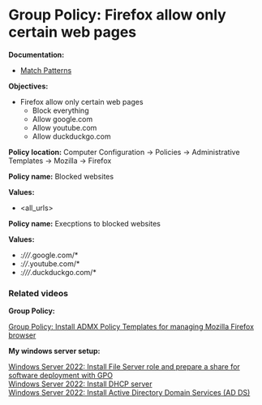 # Group Policy: Firefox allow only certain web pages

<b>Documentation:</b>

* [Match Patterns](https://developer.mozilla.org/en-US/docs/Mozilla/Add-ons/WebExtensions/Match_patterns)

<b>Objectives:</b>

* Firefox allow only certain web pages
    * Block everything
    * Allow google.com
    * Allow youtube.com
    * Allow duckduckgo.com

<b>Policy location:</b> Computer Configuration -> Policies -> Administrative Templates -> Mozilla -> Firefox

<b>Policy name:</b> Blocked websites

<b>Values:</b>

* <all_urls>

<b>Policy name:</b> Execptions to blocked websites

<b>Values:</b> 

* *:///*.google.com/*
* *://*.youtube.com/*
* *:///*.duckduckgo.com/*

### Related videos

<b>Group Policy:</b> <br />

[Group Policy: Install ADMX Policy Templates for managing Mozilla Firefox browser](https://youtu.be/CWpt81mB_8E)

<b>My windows server setup:</b> <br />

[Windows Server 2022: Install File Server role and prepare a share for software deployment with GPO](https://youtu.be/jEWSdC2qwyA) <br />
[Windows Server 2022: Install DHCP server](https://youtu.be/8n0MD9stQis) <br />
[Windows Server 2022: Install Active Directory Domain Services (AD DS)](https://youtu.be/1cYewbW3Tl0) <br />
